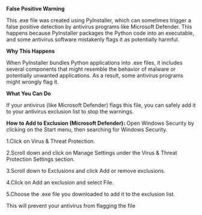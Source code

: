 **False Positive Warning**

This .exe file was created using PyInstaller, which can sometimes trigger a false positive detection by antivirus programs like Microsoft Defender. This happens because PyInstaller packages the Python code into an executable, and some antivirus software mistakenly flags it as potentially harmful.

**Why This Happens**

When PyInstaller bundles Python applications into .exe files, it includes several components that might resemble the behavior of malware or potentially unwanted applications. As a result, some antivirus programs might wrongly flag it.

**What You Can Do**

If your antivirus (like Microsoft Defender) flags this file, you can safely add it to your antivirus exclusion list to stop the warnings.

**How to Add to Exclusion (Microsoft Defender):**
Open Windows Security by clicking on the Start menu, then searching for Windows Security.

1.Click on Virus & Threat Protection.

2.Scroll down and click on Manage Settings under the Virus & Threat Protection Settings section.

3.Scroll down to Exclusions and click Add or remove exclusions.

4.Click on Add an exclusion and select File.

5.Choose the .exe file you downloaded to add it to the exclusion list.

This will prevent your antivirus from flagging the file
